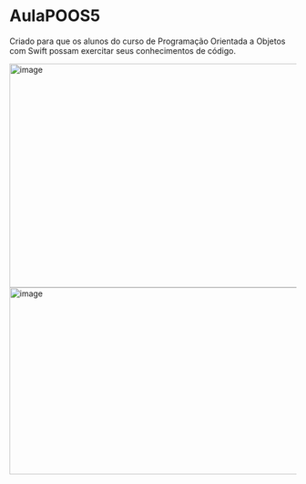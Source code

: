 # AulaPOOS5
Criado para que os alunos do curso de Programação Orientada a Objetos com Swift possam exercitar seus conhecimentos de código.


<img width="743" height="393" alt="image" src="https://github.com/user-attachments/assets/0b34a968-0410-4133-9313-cff937f3b93d" />






<img width="720" height="328" alt="image" src="https://github.com/user-attachments/assets/b5e3e7e3-5e8f-4481-84b0-6c12617d1a2e" />
